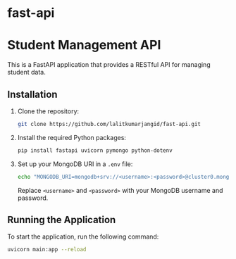# fast-api
# Student Management API

This is a FastAPI application that provides a RESTful API for managing student data.

## Installation

1. Clone the repository:
    ```bash
    git clone https://github.com/lalitkumarjangid/fast-api.git
    
    ```

2. Install the required Python packages:
    ```bash
    pip install fastapi uvicorn pymongo python-dotenv
    ```

3. Set up your MongoDB URI in a `.env` file:
    ```bash
    echo "MONGODB_URI=mongodb+srv://<username>:<password>@cluster0.mongodb.net/" > .env
    ```
    Replace `<username>` and `<password>` with your MongoDB username and password.

## Running the Application

To start the application, run the following command:

```bash
uvicorn main:app --reload
